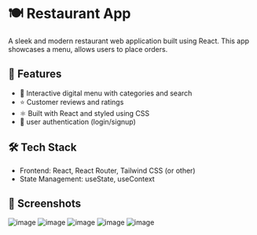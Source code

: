 # 🍽️ Restaurant App

A sleek and modern restaurant web application built using React. This app showcases a menu, allows users to place orders.

## 🚀 Features

- 🧾 Interactive digital menu with categories and search
- ⭐ Customer reviews and ratings
- ⚛️ Built with React and styled using  CSS 
- 🔐  user authentication (login/signup)

## 🛠️ Tech Stack

- Frontend: React, React Router, Tailwind CSS (or other)
- State Management: useState, useContext  

## 📸 Screenshots
![image](https://github.com/user-attachments/assets/2a745789-a605-4885-abbb-2be287ce2b3b)
![image](https://github.com/user-attachments/assets/bb1e080a-8e96-4aef-b4f5-82dc78573f93)
![image](https://github.com/user-attachments/assets/ee605768-0e6a-4fab-a2c3-688459c365ed)
![image](https://github.com/user-attachments/assets/302745ce-e166-4686-b027-67690fbc5a74)
![image](https://github.com/user-attachments/assets/83b83655-ba23-4a38-818b-bcceb7cd3b2f)





